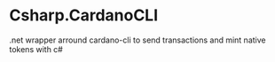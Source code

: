 # Csharp.CardanoCLI
.net  wrapper arround cardano-cli to send transactions and mint native tokens with c#
